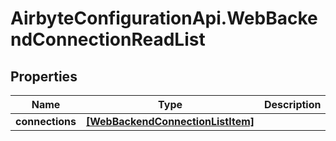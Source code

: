 # AirbyteConfigurationApi.WebBackendConnectionReadList

## Properties

Name | Type | Description | Notes
------------ | ------------- | ------------- | -------------
**connections** | [**[WebBackendConnectionListItem]**](WebBackendConnectionListItem.md) |  | 


